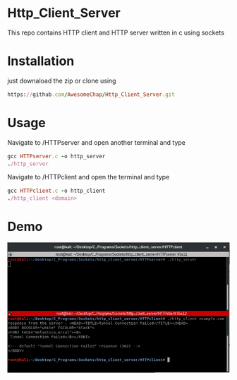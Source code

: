 # Http_Client_Server
This repo contains HTTP client and HTTP server written in c using sockets
 
# Installation
just downaload the zip or clone using
```ruby
https://github.com/AwesomeChap/Http_Client_Server.git
```
# Usage   
Navigate to /HTTPserver and open another terminal and type
```ruby
gcc HTTPserver.c -o http_server
./http_server
```   
Navigate to /HTTPclient and open the terminal and type
```ruby
gcc HTTPclient.c -o http_client
./http_client <domain>
```   
# Demo
![alt text](Screenshots/sample.png "Input File")  
